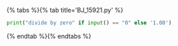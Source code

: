 {% tabs %}{% tab title='BJ_15921.py' %}

```py
print("divide by zero" if input() == "0" else '1.00')
```

{% endtab %}{% endtabs %}
